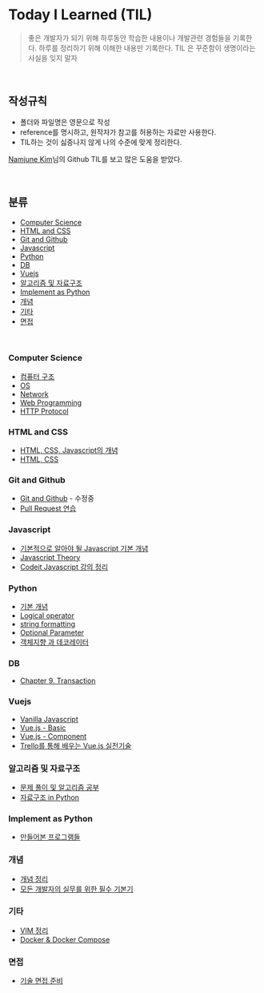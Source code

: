 # Today I Learned (TIL)

> 좋은 개발자가 되기 위해 하루동안 학습한 내용이나 개발관련 경험들을 기록한다.
> 하루를 정리하기 위해 이해한 내용만 기록한다.
> TIL 은 꾸준함이 생명이라는 사실을 잊지 말자
    

<br>


## 작성규칙

- 폴더와 파일명은 영문으로 작성
- reference를 명시하고, 원작자가 참고를 허용하는 자료만 사용한다.
- TIL하는 것이 싫증나지 않게 나의 수준에 맞게 정리한다.

[Namjune Kim](https://github.com/namjunemy)님의 Github TIL를 보고 많은 도움을 받았다.

<br>

## 분류

+ [Computer Science](#computer-science)
+ [HTML and CSS](#html-and-css)
+ [Git and Github](#git-and-github)
+ [Javascript](#javascript)
+ [Python](#python)
+ [DB](#db)
+ [Vuejs](#vuejs)
+ [알고리즘 및 자료구조](#알고리즘-및-자료구조)
+ [Implement as Python](#implement-as-python)
+ [개념](#개념)
+ [기타](#기타)
+ [면접](#면접)

<br>

### Computer Science

- [컴퓨터 구조](https://github.com/kdh92417/TIL/blob/master/cs/computer_structure.md)
- [OS](https://github.com/kdh92417/TIL/blob/master/cs/os.md)
- [Network](https://github.com/kdh92417/TIL/blob/master/cs/network.md)
- [Web Programming](https://github.com/kdh92417/TIL/blob/master/cs/web_programming.md)
- [HTTP Protocol](https://github.com/kdh92417/TIL/blob/master/cs/http_protocol.md)

### HTML and CSS

- [HTML, CSS, Javascript의 개념](https://github.com/kdh92417/TIL/blob/master/html_css/basic_language_of_web.md)
- [HTML, CSS](https://github.com/kdh92417/TIL/blob/master/html_css/html_css.md)

### Git and Github

- [Git and Github](https://github.com/kdh92417/TIL/blob/master/git/git_and_github.md) - 수정중
- [Pull Request 연습](https://github.com/kdh92417/TIL/blob/master/git/pullrequest_practice.md)

### Javascript

- [기본적으로 알아야 될 Javascript 기본 개념](https://github.com/kdh92417/TIL/blob/master/javascript/javascript_basic.md)
- [Javascript Theory](https://github.com/kdh92417/TIL/blob/master/javascript/javascript_theory.md)
- [Codeit Javascript 강의 정리](https://github.com/kdh92417/TIL/blob/master/javascript/codeit_javascript.md)

### Python

- [기본 개념](https://github.com/kdh92417/TIL/blob/master/python/basic_theory_in_python.md)
- [Logical operator](https://github.com/kdh92417/TIL/blob/master/python/logical_operator.md)
- [string formatting](https://github.com/kdh92417/TIL/blob/master/python/string_formatting.md)
- [Optional Parameter](https://github.com/kdh92417/TIL/blob/master/python/optional_parameter.md)
- [객체지향 과 데코레이터](https://github.com/kdh92417/TIL/blob/master/python/dependency)

### DB

- [Chapter 9. Transaction](https://github.com/kdh92417/TIL/blob/master/db/ms_sql.md)

### Vuejs

- [Vanilla Javascript](https://github.com/kdh92417/TIL/blob/master/vuejs/vanilla_javascript.md)
- [Vue.js - Basic](https://github.com/kdh92417/TIL/blob/master/vuejs/vuejs.md)
- [Vue.js - Component](https://github.com/kdh92417/TIL/blob/master/vuejs/components.md)
- [Trello를 통해 배우는 Vue.js 실전기술](https://github.com/kdh92417/TIL/blob/master/vuejs/trello_vuejs.md)

### 알고리즘 및 자료구조

- [문제 풀이 및 알고리즘 공부](https://github.com/kdh92417/TIL/blob/master/algorithm/algorithm.md)
- [자료구조 in Python](https://github.com/kdh92417/TIL/blob/master/data_structure/data_structure.md)

### Implement as Python

- [만들어본 프로그램들](https://github.com/kdh92417/TIL/blob/master/program/readme.md)

### 개념

- [개념 정리](https://github.com/kdh92417/TIL/blob/master/data/unknown_theory.md)
- [모든 개발자의 실무를 위한 필수 기본기](https://github.com/kdh92417/TIL/blob/master/basic/essential_basic_skills/essential_basic_skills.md)

### 기타

- [VIM 정리](https://github.com/kdh92417/TIL/blob/master/etc/vim.md)
- [Docker & Docker Compose](https://github.com/kdh92417/TIL/blob/master/etc/docker.md)

### 면접

- [기술 면접 준비](https://github.com/kdh92417/TIL/blob/master/etc/technical_interview.md)



